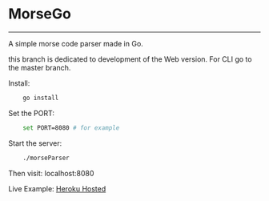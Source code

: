 # MorseGo
---

A simple morse code parser made in Go.

this branch is dedicated to development of the Web version. For CLI go to the master branch.

Install: 

```bash
	go install	
```

Set the PORT:

```bash
	set PORT=8080 # for example	
```

Start the server:

```bash
	./morseParser
```


Then visit:
	localhost:8080


Live Example:
	[Heroku Hosted](https://still-river-16502.herokuapp.com)
